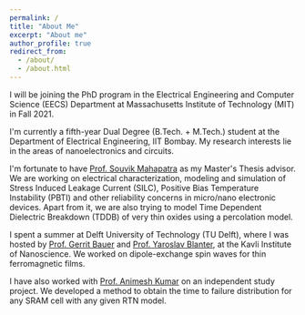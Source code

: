 ```yaml
---
permalink: /
title: "About Me"
excerpt: "About me"
author_profile: true
redirect_from: 
  - /about/
  - /about.html
---
```



I will be joining the PhD program in the Electrical Engineering and Computer Science (EECS) Department at Massachusetts Institute of Technology (MIT) in Fall 2021.

I'm currently a fifth-year Dual Degree (B.Tech. + M.Tech.) student at the Department of Electrical Engineering, IIT Bombay. My research interests lie in the areas of nanoelectronics and circuits. 

I'm fortunate to have [Prof. Souvik Mahapatra](https://www.ee.iitb.ac.in/wiki/faculty/souvik?s=model) as my Master's Thesis advisor. We are working on electrical characterization, modeling and simulation of Stress Induced Leakage Current (SILC), Positive Bias Temperature Instability (PBTI) and other reliability concerns in micro/nano electronic devices. Apart from it, we are also trying to model Time Dependent Dielectric Breakdown (TDDB) of very thin oxides using a percolation model. 

I spent a summer at Delft University of Technology (TU Delft), where I was hosted by [Prof. Gerrit Bauer](https://www.tudelft.nl/en/faculty-of-applied-sciences/about-faculty/departments/quantum-nanoscience/prof-dr-gerrit-bauer/) and [Prof. Yaroslav Blanter](https://www.tudelft.nl/en/faculty-of-applied-sciences/about-faculty/departments/quantum-nanoscience/prof-dr-yaroslav-blanter/), at the Kavli Institute of Nanoscience. We worked on dipole-exchange spin waves for thin ferromagnetic films.  

I have also worked with [Prof. Animesh Kumar](https://www.ee.iitb.ac.in/~animesh/) on an independent study project. We developed a method to obtain the time to failure distribution for any SRAM cell with any given RTN model.
